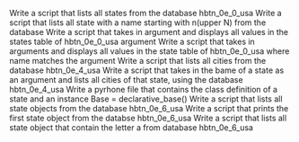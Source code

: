 Write a script that lists all states from the database hbtn_0e_0_usa
Write a script that lists all state with a name starting with n(upper N) from the database
Write a script that takes in argument and displays all values in the states table of hbtn_0e_0_usa argument
Write a script that takes in arguments and displays all values in the state table of hbtn_0e_0_usa where name matches the argument
Write a script that lists all cities from the database hbtn_0e_4_usa
Write a script that takes in the bame of a state as an argument and lists all cities of that state, using the database hbtn_0e_4_usa
Write a pyrhone file that contains the class definition of a state and an instance Base = declarative_base()
Write a script that lists all state objects from the database hbtn_0e_6_usa
Write a script that prints the first state object from the databse hbtn_0e_6_usa
Write a script that lists all state object that contain the letter a from database hbtn_0e_6_usa
